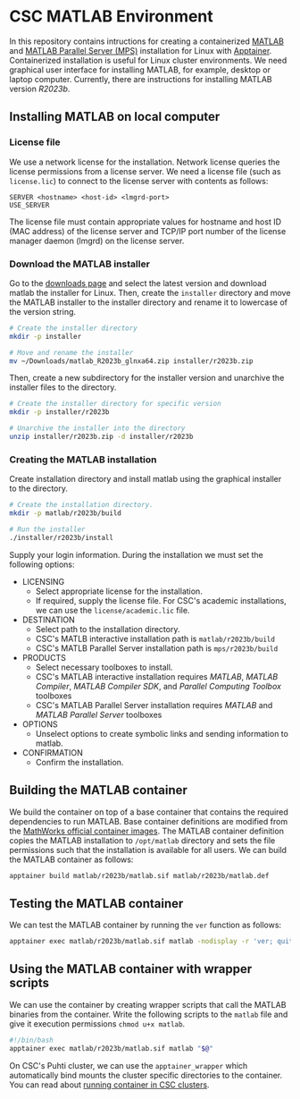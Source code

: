 # CSC MATLAB Environment
In this repository contains intructions for creating a containerized [MATLAB](https://mathworks.com) and [MATLAB Parallel Server (MPS)](https://mathworks.com/products/matlab-parallel-server.html) installation for Linux with [Apptainer](https://apptainer.org/).
Containerized installation is useful for Linux cluster environments.
We need graphical user interface for installing MATLAB, for example, desktop or laptop computer.
Currently, there are instructions for installing MATLAB version *R2023b*.


## Installing MATLAB on local computer
### License file
We use a network license for the installation.
Network license queries the license permissions from a license server.
We need a license file (such as `license.lic`) to connect to the license server with contents as follows:

```text
SERVER <hostname> <host-id> <lmgrd-port>
USE_SERVER
```

The license file must contain appropriate values for hostname and host ID (MAC address) of the license server and TCP/IP port number of the license manager daemon (lmgrd) on the license server.


### Download the MATLAB installer
Go to the [downloads page](https://mathworks.com/downloads/) and select the latest version and download matlab the installer for Linux.
Then, create the `installer` directory and move the MATLAB installer to the installer directory and rename it to lowercase of the version string.

```bash
# Create the installer directory
mkdir -p installer

# Move and rename the installer
mv ~/Downloads/matlab_R2023b_glnxa64.zip installer/r2023b.zip
```

Then, create a new subdirectory for the installer version and unarchive the installer files to the directory.

```bash
# Create the installer directory for specific version
mkdir -p installer/r2023b

# Unarchive the installer into the directory
unzip installer/r2023b.zip -d installer/r2023b
```


### Creating the MATLAB installation
Create installation directory and install matlab using the graphical installer to the directory.

```bash
# Create the installation directory.
mkdir -p matlab/r2023b/build

# Run the installer
./installer/r2023b/install
```

Supply your login information.
During the installation we must set the following options:

* LICENSING
    - Select appropriate license for the installation.
    - If required, supply the license file.
      For CSC's academic installations, we can use the `license/academic.lic` file.
* DESTINATION
    - Select path to the installation directory.
    - CSC's MATLB interactive installation path is `matlab/r2023b/build`
    - CSC's MATLB Parallel Server installation path is `mps/r2023b/build`
* PRODUCTS
    - Select necessary toolboxes to install.
    - CSC's MATLAB interactive installation requires *MATLAB*, *MATLAB Compiler*, *MATLAB Compiler SDK*, and *Parallel Computing Toolbox* toolboxes
    - CSC's MATLAB Parallel Server installation requires *MATLAB* and *MATLAB Parallel Server* toolboxes
* OPTIONS
    - Unselect options to create symbolic links and sending information to matlab.
* CONFIRMATION
    - Confirm the installation.


## Building the MATLAB container
We build the container on top of a base container that contains the required dependencies to run MATLAB.
Base container definitions are modified from the [MathWorks official container images](https://github.com/mathworks-ref-arch/container-images/).
The MATLAB container definition copies the MATLAB installation to `/opt/matlab` directory and sets the file permissions such that the installation is available for all users.
We can build the MATLAB container as follows:

```bash
apptainer build matlab/r2023b/matlab.sif matlab/r2023b/matlab.def
```


## Testing the MATLAB container
We can test the MATLAB container by running the `ver` function as follows:

```bash
apptainer exec matlab/r2023b/matlab.sif matlab -nodisplay -r 'ver; quit;'
```


## Using the MATLAB container with wrapper scripts
We can use the container by creating wrapper scripts that call the MATLAB binaries from the container.
Write the following scripts to the `matlab` file and give it execution permissions `chmod u+x matlab`.

```bash
#!/bin/bash
apptainer exec matlab/r2023b/matlab.sif matlab "$@"
```

On CSC's Puhti cluster, we can use the `apptainer_wrapper` which automatically bind mounts the cluster specific directories to the container.
You can read about [running container in CSC clusters](https://docs.csc.fi/computing/containers/run-existing/).
